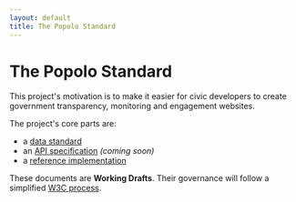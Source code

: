 ```yaml
---
layout: default
title: The Popolo Standard
---
```

<div class="page-header">
  <h1>The Popolo Standard</h1>
</div>

This project's motivation is to make it easier for civic developers to create government transparency, monitoring and engagement websites.

The project's core parts are:

* a [data standard](data.html)
* an [API specification](api.html) *(coming soon)*
* a [reference implementation](https://github.com/opennorth/popolo)

These documents are **Working Drafts**. Their governance will follow a simplified [W3C process](http://www.w3.org/Consortium/Process/).
